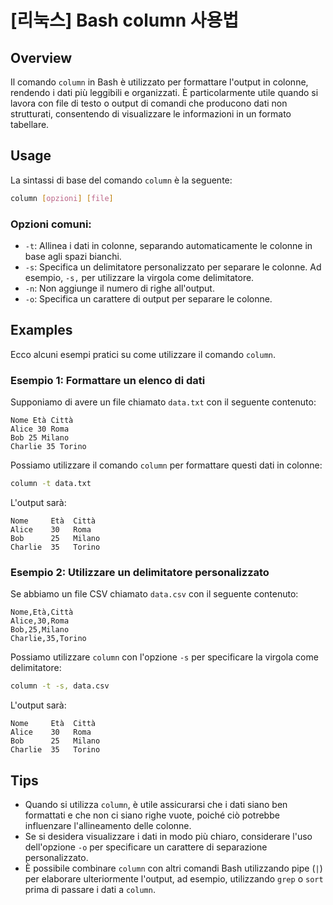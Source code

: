 # [리눅스] Bash column 사용법

## Overview
Il comando `column` in Bash è utilizzato per formattare l'output in colonne, rendendo i dati più leggibili e organizzati. È particolarmente utile quando si lavora con file di testo o output di comandi che producono dati non strutturati, consentendo di visualizzare le informazioni in un formato tabellare.

## Usage
La sintassi di base del comando `column` è la seguente:

```bash
column [opzioni] [file]
```

### Opzioni comuni:
- `-t`: Allinea i dati in colonne, separando automaticamente le colonne in base agli spazi bianchi.
- `-s`: Specifica un delimitatore personalizzato per separare le colonne. Ad esempio, `-s,` per utilizzare la virgola come delimitatore.
- `-n`: Non aggiunge il numero di righe all'output.
- `-o`: Specifica un carattere di output per separare le colonne.

## Examples
Ecco alcuni esempi pratici su come utilizzare il comando `column`.

### Esempio 1: Formattare un elenco di dati
Supponiamo di avere un file chiamato `data.txt` con il seguente contenuto:

```
Nome Età Città
Alice 30 Roma
Bob 25 Milano
Charlie 35 Torino
```

Possiamo utilizzare il comando `column` per formattare questi dati in colonne:

```bash
column -t data.txt
```

L'output sarà:

```
Nome     Età  Città
Alice    30   Roma
Bob      25   Milano
Charlie  35   Torino
```

### Esempio 2: Utilizzare un delimitatore personalizzato
Se abbiamo un file CSV chiamato `data.csv` con il seguente contenuto:

```
Nome,Età,Città
Alice,30,Roma
Bob,25,Milano
Charlie,35,Torino
```

Possiamo utilizzare `column` con l'opzione `-s` per specificare la virgola come delimitatore:

```bash
column -t -s, data.csv
```

L'output sarà:

```
Nome     Età  Città
Alice    30   Roma
Bob      25   Milano
Charlie  35   Torino
```

## Tips
- Quando si utilizza `column`, è utile assicurarsi che i dati siano ben formattati e che non ci siano righe vuote, poiché ciò potrebbe influenzare l'allineamento delle colonne.
- Se si desidera visualizzare i dati in modo più chiaro, considerare l'uso dell'opzione `-o` per specificare un carattere di separazione personalizzato.
- È possibile combinare `column` con altri comandi Bash utilizzando pipe (`|`) per elaborare ulteriormente l'output, ad esempio, utilizzando `grep` o `sort` prima di passare i dati a `column`.